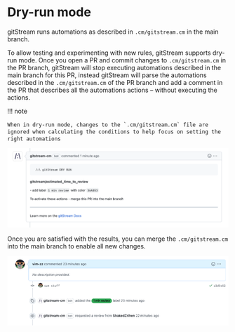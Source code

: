 # Dry-run mode

gitStream runs automations as described in `.cm/gitstream.cm` in the main branch. 

To allow testing and experimenting with new rules, gitStream supports dry-run mode. Once you open a PR and commit changes to `.cm/gitstream.cm` in the PR branch, gitStream will stop executing automations described in the main branch for this PR, instead gitStream will parse the automations described in the `.cm/gitstream.cm` of the PR branch and add a comment in the PR that describes all the automations actions – without executing the actions.

!!! note

	When in dry-run mode, changes to the `.cm/gitstream.cm` file are ignored when calculating the conditions to help focus on setting the right automations

![dry-run mode](screenshots/dry-run-mode.png)

Once you are satisfied with the results, you can merge the `.cm/gitstream.cm` into the main branch to enable all new changes.

![normal mode](screenshots/normal-mode.png)

